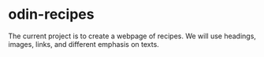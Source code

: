 # odin-recipes
The current project is to create a webpage of recipes.
We will use headings, images, links, and different emphasis on texts.

